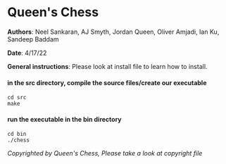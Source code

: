 # Queen's Chess
**Authors**: Neel Sankaran, AJ Smyth, Jordan Queen, Oliver Amjadi, Ian Ku, Sandeep Baddam 

**Date**: 4/17/22 

**General instructions**: Please look at install file to learn how to install. 
#### in the src directory, compile the source files/create our executable
```
cd src
make
```

#### run the executable in the bin directory
```
cd bin
./chess
```

*Copyrighted by Queen's Chess, Please take a look at copyright file*

